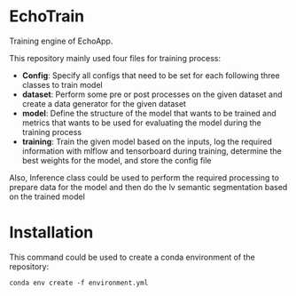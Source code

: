 # EchoTrain

Training engine of EchoApp.

This repository mainly used four files for training process:
* **Config**: Specify all configs that need to be set for each following three classes to train model
* **dataset**: Perform some pre or post processes on the given dataset and create a data generator for the given dataset
* **model**: Define the structure of the model that wants to be trained and metrics that wants to be used for evaluating the model during the training process
* **training**: Train the given model based on the inputs, log the required information with mlflow and tensorboard during training, determine the best weights for the model, and store the config file

Also, Inference class could be used to perform the required processing to prepare data for the model and then do the lv semantic segmentation based on the trained model


# Installation

This command could be used to create a conda environment of the repository:

`conda env create -f environment.yml`